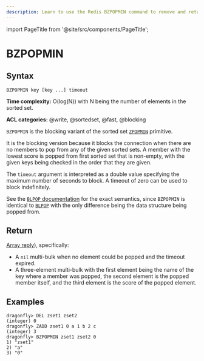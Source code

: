 ```yaml
---
description: Learn to use the Redis BZPOPMIN command to remove and return the smallest score member from sorted sets, plus expert tips beyond the official doRedis docscs.
---
```


import PageTitle from '@site/src/components/PageTitle';

# BZPOPMIN

<PageTitle title="Redis BZPOPMIN Explained (Better Than Official Docs)" />

## Syntax

    BZPOPMIN key [key ...] timeout

**Time complexity:** O(log(N)) with N being the number of elements in the sorted set.

**ACL categories:** @write, @sortedset, @fast, @blocking

`BZPOPMIN` is the blocking variant of the sorted set [`ZPOPMIN`](./zpopmin.md) primitive.

It is the blocking version because it blocks the connection when there are no members to pop from any of the given sorted sets.
A member with the lowest score is popped from first sorted set that is non-empty, with the given keys being checked in the order that they are given.

The `timeout` argument is interpreted as a double value specifying the maximum number of seconds to block.
A timeout of zero can be used to block indefinitely.

See the [`BLPOP` documentation](../lists/blpop.md) for the exact semantics,
since `BZPOPMIN` is identical to [`BLPOP`](../lists/blpop.md)
with the only difference being the data structure being popped from.

## Return

[Array reply](https://redis.io/docs/reference/protocol-spec/#arrays)), specifically:

- A `nil` multi-bulk when no element could be popped and the timeout expired.
- A three-element multi-bulk with the first element being the name of the key where a member was popped, the second element is the popped member itself, and the third element is the score of the popped element.

## Examples

```shell
dragonfly> DEL zset1 zset2
(integer) 0
dragonfly> ZADD zset1 0 a 1 b 2 c
(integer) 3
dragonfly> BZPOPMIN zset1 zset2 0
1) "zset1"
2) "a"
3) "0"
```

